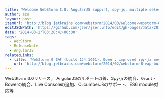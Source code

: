 ```yaml
---
title: 'Welcome WebStorm 8.0: AngularJS support, spy-js, multiple selections, Grunt and more | JetBrains WebStorm Blog'
author: azu
layout: post
itemUrl: 'http://blog.jetbrains.com/webstorm/2014/03/welcome-webstorm-8/'
editJSONPath: 'https://github.com/jser/jser.info/edit/gh-pages/data/2014/03/index.json'
date: '2014-03-27T03:20:42+00:00'
tags:
  - WebStorm
  - ReleaseNote
  - AngularJS
relatedLinks:
  - title: 'WebStorm 8 EAP (build 134.1081): Bower, improved spy-js and AngularJS support and more | JetBrains WebStorm Blog'
    url: 'http://blog.jetbrains.com/webstorm/2014/02/webstorm-8-eap-build-134-1081/#spy-js'
---
```

WebStorm 8.0リリース。
AngularJSのサポート改善、Spy-jsの統合、Grunt・Bowerの統合、Live Consoleの追加、CucumberJSのサポート、ES6 module対応等
